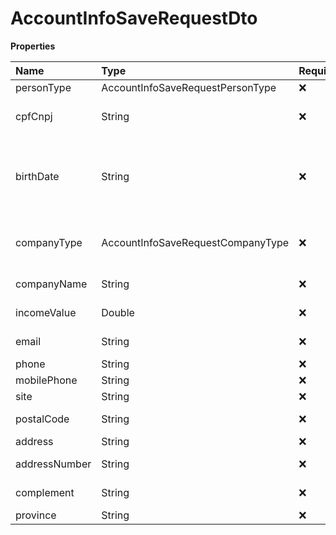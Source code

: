 # AccountInfoSaveRequestDto

**Properties**

| Name          | Type                              | Required | Description                                                  |
| :------------ | :-------------------------------- | :------- | :----------------------------------------------------------- |
| personType    | AccountInfoSaveRequestPersonType  | ❌       | Person Type                                                  |
| cpfCnpj       | String                            | ❌       | CPF or CNPJ of the account owner                             |
| birthDate     | String                            | ❌       | Birthday (Required if the information is from an individual) |
| companyType   | AccountInfoSaveRequestCompanyType | ❌       | Type of company (only when Legal Entity)                     |
| companyName   | String                            | ❌       | Company Name                                                 |
| incomeValue   | Double                            | ❌       | Billing/Monthly income                                       |
| email         | String                            | ❌       | Account's email                                              |
| phone         | String                            | ❌       | Telephone                                                    |
| mobilePhone   | String                            | ❌       | Cell phone                                                   |
| site          | String                            | ❌       | Web site                                                     |
| postalCode    | String                            | ❌       | Address zip code                                             |
| address       | String                            | ❌       | Public place                                                 |
| addressNumber | String                            | ❌       | Address number                                               |
| complement    | String                            | ❌       | Address complement                                           |
| province      | String                            | ❌       | Neighborhood                                                 |

<!-- This file was generated by liblab | https://liblab.com/ -->

